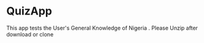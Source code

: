 # QuizApp
This app tests the User's General Knowledge of Nigeria .
Please Unzip after download or clone
